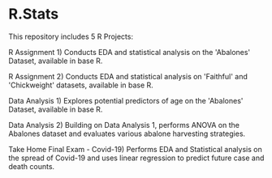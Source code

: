 # R.Stats
This repository includes 5 R Projects:

R Assignment 1) Conducts EDA and statistical analysis on the 'Abalones' Dataset, available in base R.

R Assignment 2) Conducts EDA and statistical analysis on 'Faithful' and 'Chickweight' datasets, available in base R.

Data Analysis 1) Explores potential predictors of age on the 'Abalones' Dataset, available in base R.

Data Analysis 2) Building on Data Analysis 1, performs ANOVA on the Abalones dataset and evaluates various abalone harvesting strategies.

Take Home Final Exam - Covid-19) Performs EDA and Statistical analysis on the spread of Covid-19 and uses linear regression to predict future case and death counts.
